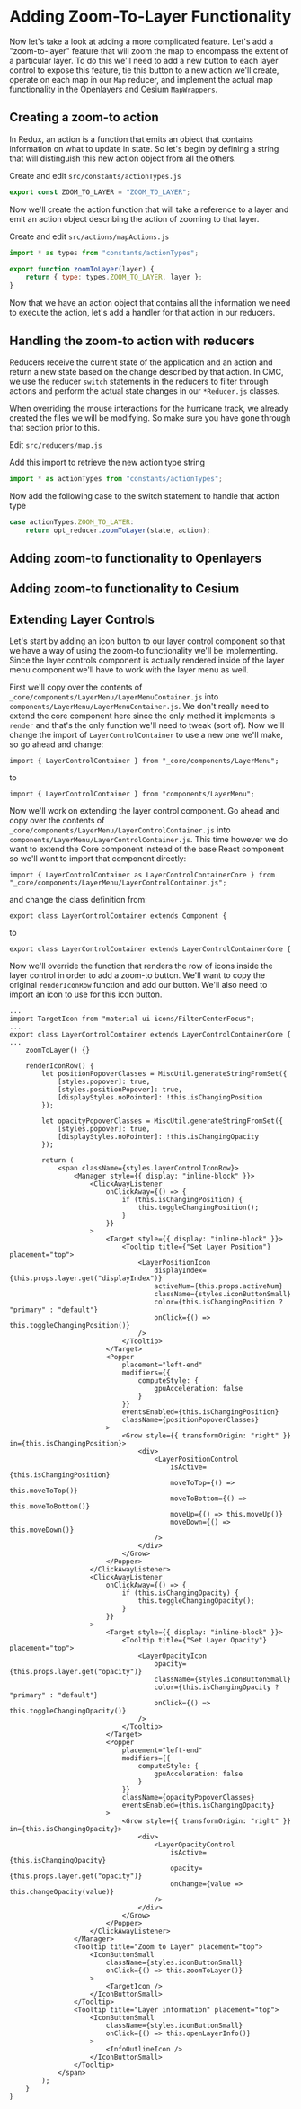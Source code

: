 # Adding Zoom-To-Layer Functionality

Now let's take a look at adding a more complicated feature. Let's add a "zoom-to-layer" feature that will zoom the map to encompass the extent of a particular layer. To do this we'll need to add a new button to each layer control to expose this feature, tie this button to a new action we'll create, operate on each map in our `Map` reducer, and implement the actual map functionality in the Openlayers and Cesium `MapWrappers`.

## Creating a zoom-to action

In Redux, an action is a function that emits an object that contains information on what to update in state. So let's begin by defining a string that will distinguish this new action object from all the others.

Create and edit `src/constants/actionTypes.js`

```js
export const ZOOM_TO_LAYER = "ZOOM_TO_LAYER";
```

Now we'll create the action function that will take a reference to a layer and emit an action object describing the action of zooming to that layer.

Create and edit `src/actions/mapActions.js` 

```js
import * as types from "constants/actionTypes";

export function zoomToLayer(layer) {
    return { type: types.ZOOM_TO_LAYER, layer };
}
```

Now that we have an action object that contains all the information we need to execute the action, let's add a handler for that action in our reducers.

## Handling the zoom-to action with reducers

Reducers receive the current state of the application and an action and return a new state based on the change described by that action. In CMC, we use the reducer `switch` statements in the reducers to filter through actions and perform the actual state changes in our `*Reducer.js` classes.

When overriding the mouse interactions for the hurricane track, we already created the files we will be modifying. So make sure you have gone through that section prior to this.

Edit `src/reducers/map.js` 

Add this import to retrieve the new action type string

```js
import * as actionTypes from "constants/actionTypes";
```

Now add the following case to the switch statement to handle that action type

```js
case actionTypes.ZOOM_TO_LAYER:
    return opt_reducer.zoomToLayer(state, action);
```

## Adding zoom-to functionality to Openlayers

## Adding zoom-to functionality to Cesium

## Extending Layer Controls

Let's start by adding an icon button to our layer control component so that we have a way of using the zoom-to functionality we'll be implementing. Since the layer controls component is actually rendered inside of the layer menu component we'll have to work with the layer menu as well.

First we'll copy over the contents of `_core/components/LayerMenu/LayerMenuContainer.js` into `components/LayerMenu/LayerMenuContainer.js`. We don't really need to extend the core component here since the only method it implements is `render` and that's the only function we'll need to tweak \(sort of\). Now we'll change the import of `LayerControlContainer` to use a new one we'll make, so go ahead and change:

```JS
import { LayerControlContainer } from "_core/components/LayerMenu";
```

to

```JS
import { LayerControlContainer } from "components/LayerMenu";
```

Now we'll work on extending the layer control component. Go ahead and copy over the contents of `_core/components/LayerMenu/LayerControlContainer.js` into `components/LayerMenu/LayerControlContainer.js`. This time however we do want to extend the Core component instead of the base React component so we'll want to import that component directly:

```JS
import { LayerControlContainer as LayerControlContainerCore } from "_core/components/LayerMenu/LayerControlContainer.js";
```

and change the class definition from:

```JS
export class LayerControlContainer extends Component {
```

to

```JS
export class LayerControlContainer extends LayerControlContainerCore {
```

Now we'll override the function that renders the row of icons inside the layer control in order to add a zoom-to button. We'll want to copy the original `renderIconRow` function and add our button. We'll also need to import an icon to use for this icon button.

```JSX
...
import TargetIcon from "material-ui-icons/FilterCenterFocus";
...
export class LayerControlContainer extends LayerControlContainerCore {
...
    zoomToLayer() {}

    renderIconRow() {
        let positionPopoverClasses = MiscUtil.generateStringFromSet({
            [styles.popover]: true,
            [styles.positionPopover]: true,
            [displayStyles.noPointer]: !this.isChangingPosition
        });

        let opacityPopoverClasses = MiscUtil.generateStringFromSet({
            [styles.popover]: true,
            [displayStyles.noPointer]: !this.isChangingOpacity
        });

        return (
            <span className={styles.layerControlIconRow}>
                <Manager style={{ display: "inline-block" }}>
                    <ClickAwayListener
                        onClickAway={() => {
                            if (this.isChangingPosition) {
                                this.toggleChangingPosition();
                            }
                        }}
                    >
                        <Target style={{ display: "inline-block" }}>
                            <Tooltip title={"Set Layer Position"} placement="top">
                                <LayerPositionIcon
                                    displayIndex={this.props.layer.get("displayIndex")}
                                    activeNum={this.props.activeNum}
                                    className={styles.iconButtonSmall}
                                    color={this.isChangingPosition ? "primary" : "default"}
                                    onClick={() => this.toggleChangingPosition()}
                                />
                            </Tooltip>
                        </Target>
                        <Popper
                            placement="left-end"
                            modifiers={{
                                computeStyle: {
                                    gpuAcceleration: false
                                }
                            }}
                            eventsEnabled={this.isChangingPosition}
                            className={positionPopoverClasses}
                        >
                            <Grow style={{ transformOrigin: "right" }} in={this.isChangingPosition}>
                                <div>
                                    <LayerPositionControl
                                        isActive={this.isChangingPosition}
                                        moveToTop={() => this.moveToTop()}
                                        moveToBottom={() => this.moveToBottom()}
                                        moveUp={() => this.moveUp()}
                                        moveDown={() => this.moveDown()}
                                    />
                                </div>
                            </Grow>
                        </Popper>
                    </ClickAwayListener>
                    <ClickAwayListener
                        onClickAway={() => {
                            if (this.isChangingOpacity) {
                                this.toggleChangingOpacity();
                            }
                        }}
                    >
                        <Target style={{ display: "inline-block" }}>
                            <Tooltip title={"Set Layer Opacity"} placement="top">
                                <LayerOpacityIcon
                                    opacity={this.props.layer.get("opacity")}
                                    className={styles.iconButtonSmall}
                                    color={this.isChangingOpacity ? "primary" : "default"}
                                    onClick={() => this.toggleChangingOpacity()}
                                />
                            </Tooltip>
                        </Target>
                        <Popper
                            placement="left-end"
                            modifiers={{
                                computeStyle: {
                                    gpuAcceleration: false
                                }
                            }}
                            className={opacityPopoverClasses}
                            eventsEnabled={this.isChangingOpacity}
                        >
                            <Grow style={{ transformOrigin: "right" }} in={this.isChangingOpacity}>
                                <div>
                                    <LayerOpacityControl
                                        isActive={this.isChangingOpacity}
                                        opacity={this.props.layer.get("opacity")}
                                        onChange={value => this.changeOpacity(value)}
                                    />
                                </div>
                            </Grow>
                        </Popper>
                    </ClickAwayListener>
                </Manager>
                <Tooltip title="Zoom to Layer" placement="top">
                    <IconButtonSmall
                        className={styles.iconButtonSmall}
                        onClick={() => this.zoomToLayer()}
                    >
                        <TargetIcon />
                    </IconButtonSmall>
                </Tooltip>
                <Tooltip title="Layer information" placement="top">
                    <IconButtonSmall
                        className={styles.iconButtonSmall}
                        onClick={() => this.openLayerInfo()}
                    >
                        <InfoOutlineIcon />
                    </IconButtonSmall>
                </Tooltip>
            </span>
        );
    }
}
```



